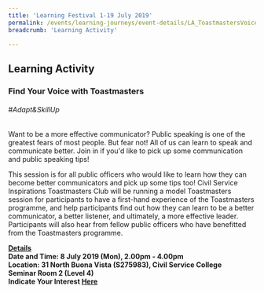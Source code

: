 ```yaml
---
title: 'Learning Festival 1-19 July 2019'
permalink: /events/learning-journeys/event-details/LA_ToastmastersVoice
breadcrumb: 'Learning Activity'

---
```



## Learning Activity
### Find Your Voice with Toastmasters

###### _#Adapt&SkillUp_ 

Want to be a more effective communicator? Public speaking is one of the greatest fears of most people. But fear not! All of us can learn to speak and communicate better. Join in if you'd like to pick up some communication and public speaking tips! 

This session is for all public officers who would like to learn how they can become better communicators and pick up some tips too! Civil Service Inspirations Toastmasters Club will be running a model Toastmasters session for participants to have a first-hand experience of the Toastmasters programme, and help participants find out how they can learn to be a better communicator, a better listener, and ultimately, a more effective leader. Participants will also hear from fellow public officers who have benefitted from the Toastmasters programme.

<b><u>Details</u><br>
**Date and Time: 8 July 2019 (Mon), 2.00pm - 4.00pm** <br>
**Location: 31 North Buona Vista (S275983), Civil Service College <br>Seminar Room 2 (Level 4)** <br>
**Indicate Your Interest [Here](https://www.eventbrite.sg/e/find-your-voice-with-toastmasters-tickets-63365521982)** 
